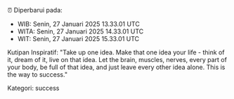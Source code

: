 ⏰ Diperbarui pada:
- WIB: Senin, 27 Januari 2025 13.33.01 UTC
- WITA: Senin, 27 Januari 2025 14.33.01 UTC
- WIT: Senin, 27 Januari 2025 15.33.01 UTC

Kutipan Inspiratif:
"Take up one idea. Make that one idea your life - think of it, dream of it, live on that idea. Let the brain, muscles, nerves, every part of your body, be full of that idea, and just leave every other idea alone. This is the way to success."


Kategori: success

